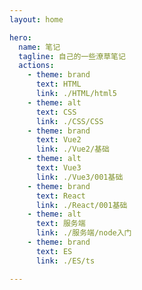 ```yaml
---
layout: home

hero:
  name: 笔记
  tagline: 自己的一些潦草笔记
  actions:
    - theme: brand
      text: HTML
      link: ./HTML/html5
    - theme: alt
      text: CSS
      link: ./CSS/CSS
    - theme: brand
      text: Vue2
      link: ./Vue2/基础
    - theme: alt
      text: Vue3
      link: ./Vue3/001基础
    - theme: brand
      text: React
      link: ./React/001基础
    - theme: alt
      text: 服务端
      link: ./服务端/node入门
    - theme: brand
      text: ES
      link: ./ES/ts

---
```


